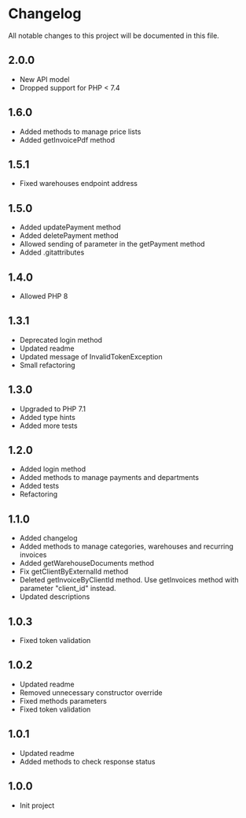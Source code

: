 # Changelog

All notable changes to this project will be documented in this file.

## 2.0.0
* New API model
* Dropped support for PHP < 7.4

## 1.6.0
* Added methods to manage price lists
* Added getInvoicePdf method

## 1.5.1
* Fixed warehouses endpoint address

## 1.5.0
* Added updatePayment method
* Added deletePayment method
* Allowed sending of parameter in the getPayment method
* Added .gitattributes

## 1.4.0
* Allowed PHP 8

## 1.3.1
* Deprecated login method
* Updated readme
* Updated message of InvalidTokenException
* Small refactoring

## 1.3.0
* Upgraded to PHP 7.1
* Added type hints
* Added more tests

## 1.2.0
* Added login method
* Added methods to manage payments and departments
* Added tests
* Refactoring

## 1.1.0
* Added changelog
* Added methods to manage categories, warehouses and recurring invoices
* Added getWarehouseDocuments method
* Fix getClientByExternalId method
* Deleted getInvoiceByClientId method. Use getInvoices method with parameter "client_id" instead.
* Updated descriptions

## 1.0.3
* Fixed token validation

## 1.0.2
* Updated readme
* Removed unnecessary constructor override
* Fixed methods parameters
* Fixed token validation

## 1.0.1
* Updated readme
* Added methods to check response status

## 1.0.0
* Init project
